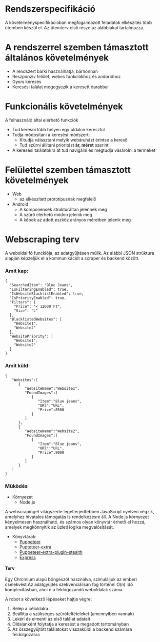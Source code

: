 # Rendszerspecifikáció

A követelményspecifikációban megfogalmazott feladatok elkészítés több ütemben készül el. Az ütemterv első része az alábbiakat tartalmazza.

# A rendszerrel szemben támasztott általános követelmények

- A rendszert bárki használhatja, bárhonnan
- Reszponzív felület, webes funkciókhoz és andoridhoz
- Gyors keresés
- Keresési találat megegyezik a keresett darabbal

# Funkcionális követelmények

A felhasználó által elérhető funkciók

- Tud keresni több helyen egy oldalon keresztül
- Tudja módosítani a keresési módszert:
    - Kitudja választani melyik webáruházt érintse a kereső
    - Tud szűrni állítani prioritást **ár, méret** szerint
- A keresési találatokra át tud navigálni és megtudja vásárolni a terméket

# Felülettel szemben támasztott követelmények

- Web 
    - az elkészített prototípusnak megfelelő
- Android
    - A komponensek strukturáltan jelennek meg
    - A szűrő elérhető módon jelenik meg
    - A képek az adott eszköz arányos méretben jelenik meg


# Webscraping terv 

A weboldal fő funckiója, az adatgyűjtésen múlik. Az alábbi JSON strúktura alapján képzeljük el a kommunikációt a scraper és backend között. 

### Amit kap:

```
{
  "SearchedItem": "Blue Jeans",
  "IsFilteringEnabled": true,
  "IsWebsiteBlacklistEnabled": true,
  "IsPriorityEnabled": true,
  "Filters": {
    "Price": "< 12000 Ft",
    "Size": "L"
  },
  "BlacklistedWebsites": [
    "Website1",
    "Website2"
  ],
  "WebsitePriority": [
    "Website1",
    "Website2"
  ]
}
```

### Amit küld: 

```
{
   "Websites":[
      {
         "WebsiteName":"Website1",
         "FoundImages":[
            {
               "Item":"Blue jeans",
               "URl":"URL",
               "Price":8500
            }
         ]
      },
      {
         "WebsiteName":"Website2",
         "FoundImages":[
            {
               "Item":"Blue jeans",
               "URl":"URL",
               "Price":9000
            }
         ]
      }
   ]
}
```

### Müködés

- Környezet
    - Node.js

A webscrapinget világszerte legelterjedtebben JavaScript nyelven végzik, amelyhez hivatalos támogatás is rendelkezésre áll. A Node.js környezet kényelmesen használható, és számos olyan könyvtár érhető el hozzá, amelyek megkönnyítik az üzleti logika megvalósítását.


- Könyvtárak:
    - [Puppeteer](https://pptr.dev)
    - [Pupteteer-extra](https://github.com/berstend/puppeteer-extra/tree/master/packages/puppeteer-extra-plugin-stealth)
    - [Puppeteer-extra-plugin-stealth](https://github.com/berstend/puppeteer-extra/tree/master/packages/puppeteer-extra-plugin-stealth)
    - [Express](https://expressjs.com)

#### Terv

Egy Chromium alapú böngészőt használva, szimuláljuk az emberi cselekvést.Az adatgyüjtés szekvenciálisan fog történni O(n) idő komplexitásban, ahol n a feldogozandó weboldalak száma.

 A robot a következő lépéseket hajtja végre:

1. Belép a céloldalra
2. Beállítja a szükséges szűrőfeltételeket (amennyiben vannak)
3. Lekéri és elmenti az első találat adatait
4. Oldalanként folytatja a keresést a megadott tartományban
5. Az összegyűjtött találatokat visszaküldi a backend számára feldolgozásra

